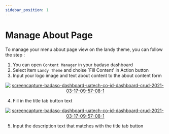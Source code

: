 ```yaml
---
sidebar_position: 1
---
```


# Manage About Page 

To manage your menu about page view on the landy theme, you can follow the step :
1. You can open `Content Manager` in your badaso dashboard
2. Select item `Landy Theme` and choise `Fill Content' in Action button
3. Input your logo image and text about content to the about content form
<p align="center">
  <a href="https://badaso-docs.uatech.co.id/">
    <img src="http://localhost:3000/img/about-content.png" alt="screencapture-badaso-dashboard-uatech-co-id-dashboard-crud-2021-03-17-09-57-08-1" />
  </a>
</p>

4. Fill in the title tab button text
<p align="center">
  <a href="https://badaso-docs.uatech.co.id/">
    <img src="http://localhost:3000/img/tab-title.png" alt="screencapture-badaso-dashboard-uatech-co-id-dashboard-crud-2021-03-17-09-57-08-1" />
  </a>
</p>

5. Input the description text that matches with the title tab button

